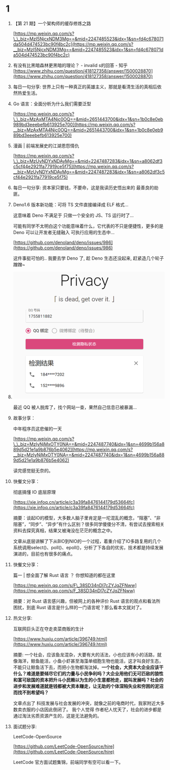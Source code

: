 # 1

1. 【第 21 期】一个架构师的缓存修炼之路

   [https://mp.weixin.qq.com/s?\_\_biz=MzI5NjcxNDM3Mg==&mid=2247485523&idx=1&sn=fd4c678071da504d474523bc90f4bc2c](https://mp.weixin.qq.com/s?__biz=MzI5NjcxNDM3Mg==&mid=2247485523&idx=1&sn=fd4c678071da504d474523bc90f4bc2c)

2. 有没有比黑暗森林更黑暗的理论？ - invalid s的回答 - 知乎 [https://www.zhihu.com/question/418127358/answer/1500028870](https://www.zhihu.com/question/418127358/answer/1500028870)
3. 每日一句分享: 世界上只有一种真正的英雄主义，那就是看清生活的真相后依然热爱生活。
4. Go 语言：全面分析为什么我们需要泛型

   [https://mp.weixin.qq.com/s?\_\_biz=MzAxMTA4Njc0OQ==&mid=2651443700&idx=1&sn=1b0c8e0eb989bd3eeebefb613925e700](https://mp.weixin.qq.com/s?__biz=MzAxMTA4Njc0OQ==&mid=2651443700&idx=1&sn=1b0c8e0eb989bd3eeebefb613925e700)

5. 漫画 \| 前端发展史的江湖恩怨情仇

   [https://mp.weixin.qq.com/s?\_\_biz=MzUyNDYxNDAyMg==&mid=2247487283&idx=1&sn=a8062df3c5cf44e2921fa77919ce5f75](https://mp.weixin.qq.com/s?__biz=MzUyNDYxNDAyMg==&mid=2247487283&idx=1&sn=a8062df3c5cf44e2921fa77919ce5f75)

6. 每日一句分享: 资本家只要钱，不要命，这是我读历史悟出来的 最善良的劫匪。
7. Deno1.6 版本新功能：可将 TS 文件直接编译成 ELF 格式...

   这意味着 Deno 不满足于 只做一个安全的 JS、TS 运行时了...

   可能有同学不太明白这个功能意味着什么，它代表的不只是便捷性，更多的是 Deno 可以让开发者无缝融入 可执行应用的生态中...

   [https://github.com/denoland/deno/issues/986](https://github.com/denoland/deno/issues/986)

   这件事挺可怕的.. 我要去学 Deno 了, 趁 Deno 生态还没起来, 赶紧造几个轮子 蹭蹭~

8. ![image-20201201152236021](../../../.gitbook/assets/image-20201201152236021%20%281%29.png)

   最近 QQ 被人脱库了，找个网站一查，果然自己信息已被暴漏...

9. 故事分享：

   中年程序员这悲催的一天

   [https://mp.weixin.qq.com/s?\_\_biz=MzIyNjMxOTY0NA==&mid=2247487740&idx=1&sn=4699b156a889d5d21e1a9b876b5e4062](https://mp.weixin.qq.com/s?__biz=MzIyNjMxOTY0NA==&mid=2247487740&idx=1&sn=4699b156a889d5d21e1a9b876b5e4062)

   读完感觉挺无奈的。

10. 快餐文分享：

    彻底搞懂 IO 底层原理

    [https://xie.infoq.cn/article/c3a39fa8476144179d53664fc](https://xie.infoq.cn/article/c3a39fa8476144179d53664fc)

    摘要：谈起IO的模型，大多数人脑子里肯定是一坨混乱的概念，“阻塞”、“非阻塞”，“同步”、“异步”有什么区别？很多同学傻傻分不清，有尝试去搜索相关资料去探究真相，结果又被淹没在茫茫的概念之中。

    文章从底层讲解了下从BIO到NIO的一个过程，着重介绍了IO多路复用的几个系统调用select\(\)、poll\(\)、epoll\(\)，分析了下各自的优劣，技术都是持续发展演进的，目前也有很多的痛点。

11. 快餐文分享：

    篇一 \| 想全面了解 Rust 语言 ？ 你想知道的都在这里

    [https://mp.weixin.qq.com/s/F\_38SD34nDl7cZYJqZFNww](https://mp.weixin.qq.com/s/F_38SD34nDl7cZYJqZFNww)

    摘要：对 Rust 语言感兴趣，但被网上的各种评价 Rust 语言的观点和看法所困扰，到底 Rust 语言是什么样的一门语言呢？那么看本文就对了。

12. 热文分享:

    互联网巨头正在夺走卖菜商贩的生计

    [https://www.huxiu.com/article/396749.html](https://www.huxiu.com/article/396749.html)

    摘要: 一个社会，应该鱼龙混杂，大要有大的活法，小也应该有小的活路，就像海洋，鲸鱼能活，小鱼小虾甚至海藻单细胞生物也能活，这才叫良好生态，不能只让鲸鱼活下去，而把小生物都淘汰掉。**一个社会，大资本大企业应该干什么？难道是要倾尽它们的力量与小民争利吗？大企业用他们无可匹敌的狼性和富可敌国的资本把升斗小民赖以为生的小生意都抢走，就叫发展吗？社会的进步和发展难道就是钱都被大资本赚走，让无助的个体深陷失业和穷困的泥沼而找不到希望吗？**

    文章点出了 科技发展与社会发展的冲突，就像之前的电商时代，我家附近大多数卖衣服的小店因此倒闭了。 我个人觉得 作者杞人忧天了，社会的进步都是通过淘汰劣质资源产生的，这是无法避免的。

13. 面试题分享:

    LeetCode-OpenSource

    [https://github.com/LeetCode-OpenSource/hire](https://github.com/LeetCode-OpenSource/hire)

    LeetCode 官方面试题集锦，前端同学有空可以看一下。

